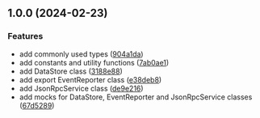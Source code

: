 ## 1.0.0 (2024-02-23)


### Features

* add commonly used types ([904a1da](https://github.com/feathermint/common/commit/904a1da510554741f6ab5b5a83597a46bd4bbf10))
* add constants and utility functions ([7ab0ae1](https://github.com/feathermint/common/commit/7ab0ae1874cf2e07065773e1ab63d106b23fa2d8))
* add DataStore class ([3188e88](https://github.com/feathermint/common/commit/3188e886df49d8decbb91a18c2f65cbff331179e))
* add export EventReporter class ([e38deb8](https://github.com/feathermint/common/commit/e38deb84c6e87e9be5b873e3397ff786db2fcfc7))
* add JsonRpcService class ([de9e216](https://github.com/feathermint/common/commit/de9e216cac194c7efdf64e6b066b9d81b9a8c65d))
* add mocks for DataStore, EventReporter and JsonRpcService classes ([67d5289](https://github.com/feathermint/common/commit/67d5289913bf0d5e1100c4d92c9b1538f717821d))
